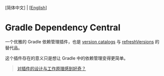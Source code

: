 [简体中文] | [[English](README.en-US.md)]

# Gradle Dependency Central

一个优雅的 Gradle 依赖管理插件，也是 [version catalogs](https://docs.gradle.org/current/userguide/platforms.html#sub:central-declaration-of-dependencies) 与 [refreshVersions](https://github.com/jmfayard/refreshVersions/) 的替代品。

这个插件存在的意义只是想让 Gradle 中的依赖管理变得更简单。



> [对插件的设计与工作原理感到好奇？](design/overview.zh.md)


